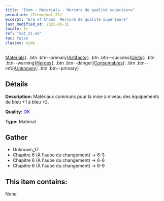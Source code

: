 ```yaml
---
title: "Item - Materials - Mercure de qualité supérieure"
permalink: /Items/mat_21/
excerpt: "Era of Chaos  Mercure de qualité supérieure"
last_modified_at: 2021-03-31
locale: fr
ref: "mat_21.md"
toc: false
classes: wide
---
```

 [Materials](/fr/Items/){: .btn .btn--primary}[Artifacts](/fr/Items/Artifacts/){: .btn .btn--success}[Units](/fr/Items/Units/){: .btn .btn--warning}[Heroes](/fr/Items/Heroes/){: .btn .btn--danger}[Consumables](/fr/Items/Consumables/){: .btn .btn--info}[Unknown](/fr/Items/Unknown/){: .btn .btn--primary}

## Détails
 **Description:** Matériaux communs pour la mise à niveau des équipements de bleu +1 à bleu +2.

 **Quality:** <span style="color: #0000CD">OK</span>

 **Type:** Material

## Gather

*    Unknown_17 
*    Chapitre 6 (À l'aube du changement) -> 6-3 
*    Chapitre 6 (À l'aube du changement) -> 6-6 
*    Chapitre 6 (À l'aube du changement) -> 6-9 

## This item contains:

  None

